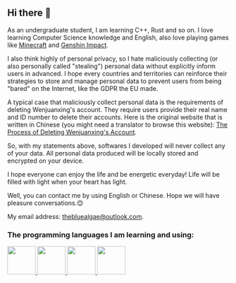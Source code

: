 ## Hi there 👋

As an undergraduate student, I am learning C++, Rust and so on. I love learning Computer Science knowledge and English, also love playing games like [Minecraft](https://www.minecraft.net) and [Genshin Impact](https://genshin.hoyoverse.com).

I also think highly of personal privacy, so I hate maliciously collecting (or also personally called "stealing") personal data without explicitly inform users in advanced. I hope every countries and territories can reinforce their strategies to store and manage personal data to prevent users from being "bared" on the Internet, like the GDPR the EU made.

A typical case that maliciously collect personal data is the requirements of deleting Wenjuanxing's account. They require users provide their real name and ID number to delete their accounts. Here is the original website that is written in Chinese (you might need a translator to browse this website): [The Process of Deleting Wenjuanxing's Account](https://www.wjx.cn/help/help.aspx?helpid=413).

So, with my statements above, softwares I developed will never collect any of your data. All personal data produced will be locally stored and encrypted on your device.

I hope everyone can enjoy the life and be energetic everyday! Life will be filled with light when your heart has light.

Well, you can contact me by using English or Chinese. Hope we will have pleasure conversations.😊

My email address: <a href="mailto:thebluealgae@outlook.com">thebluealgae@outlook.com</a>.

### The programming languages I am learning and using:

<p align="left">
  <a href="https://isocpp.org" target="_blank" rel="noreferrer">
    <img src="https://cdn.jsdelivr.net/gh/devicons/devicon/icons/cplusplus/cplusplus-original.svg" width="64" height="64"/>
  </a>
  <a href="https://rust-lang.org" target="_blank" rel="noreferrer">
    <img src="https://cdn.jsdelivr.net/gh/devicons/devicon/icons/rust/rust-plain.svg" width="64" height="64"/>
  </a>
  <a href="https://java.com" target="_blank" rel="noreferrer">
    <img src="https://cdn.jsdelivr.net/gh/devicons/devicon/icons/java/java-original-wordmark.svg" width="64" height="64"/>
  </a>
  <a href="https://dotnet.microsoft.com/en-us/languages/csharp" target="_blank" rel="noreferrer">
    <img src="https://cdn.jsdelivr.net/gh/devicons/devicon/icons/csharp/csharp-original.svg" width="64" height="64"/>
  </a>
</p>
